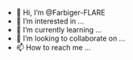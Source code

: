 - 👋 Hi, I’m @Farbiger-FLARE
- 👀 I’m interested in ...
- 🌱 I’m currently learning ...
- 💞️ I’m looking to collaborate on ...
- 📫 How to reach me ...

<!---
Farbiger-FLARE/Farbiger-FLARE is a ✨ special ✨ repository because its `README.md` (this file) appears on your GitHub profile.
You can click the Preview link to take a look at your changes.
--->
